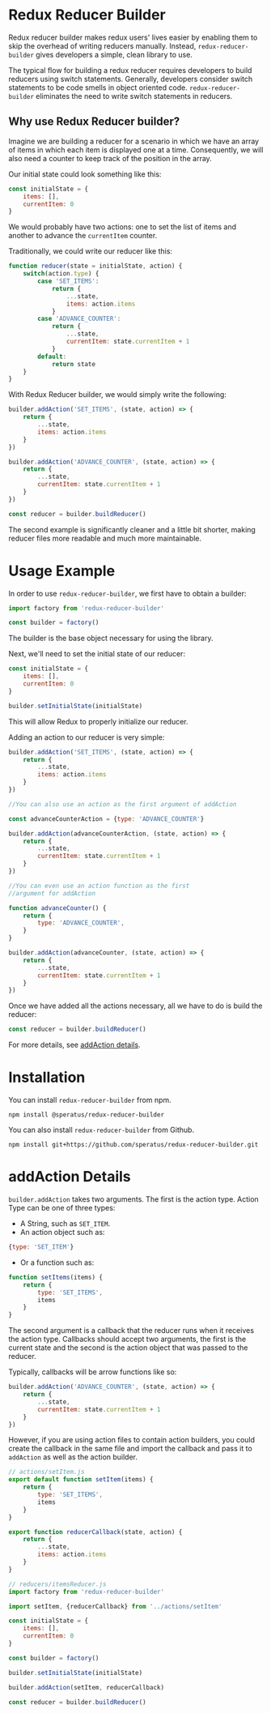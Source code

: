 # Redux Reducer Builder
Redux reducer builder makes redux users' lives easier by enabling them to skip the overhead of writing
reducers manually. Instead, `redux-reducer-builder` gives developers a simple, clean library to use.

The typical flow for building a redux reducer requires developers to build reducers using switch statements. Generally, developers consider switch statements to be code smells in object oriented code. `redux-reducer-builder` eliminates the need to write switch statements in reducers.

## Why use Redux Reducer builder?
Imagine we are building a reducer for a scenario in which we have an array of items in which each item is displayed one at a time. Consequently, we will also need a counter to keep track of the position in the array.

Our initial state could look something like this:
```js
const initialState = {
    items: [],
    currentItem: 0
}
```

We would probably have two actions: one to set the list of items and another to advance the `currentItem` counter.

Traditionally, we could write our reducer like this:
```js
function reducer(state = initialState, action) {
    switch(action.type) {
        case 'SET_ITEMS':
            return {
                ...state,
                items: action.items
            }
        case 'ADVANCE_COUNTER':
            return {
                ...state,
                currentItem: state.currentItem + 1
            }
        default:
            return state
    }
}
```
With Redux Reducer builder, we would simply write the following:

```js
builder.addAction('SET_ITEMS', (state, action) => {
    return {
        ...state,
        items: action.items
    }
})

builder.addAction('ADVANCE_COUNTER', (state, action) => {
    return {
        ...state,
        currentItem: state.currentItem + 1
    }
})

const reducer = builder.buildReducer()
```

The second example is significantly cleaner and a little bit shorter, making reducer files more readable and much more maintainable.

# Usage Example
In order to use `redux-reducer-builder`, we first have to obtain a builder:
```js
import factory from 'redux-reducer-builder'

const builder = factory()
```
The builder is the base object necessary for using the library.

Next, we'll need to set the initial state of our reducer:
```js
const initialState = {
    items: [],
    currentItem: 0
}

builder.setInitialState(initialState)
```
This will allow Redux to properly initialize our reducer.

Adding an action to our reducer is very simple:
```js
builder.addAction('SET_ITEMS', (state, action) => {
    return {
        ...state,
        items: action.items
    }
})

//You can also use an action as the first argument of addAction

const advanceCounterAction = {type: 'ADVANCE_COUNTER'}

builder.addAction(advanceCounterAction, (state, action) => {
    return {
        ...state,
        currentItem: state.currentItem + 1
    }
})

//You can even use an action function as the first 
//argument for addAction

function advanceCounter() {
    return {
        type: 'ADVANCE_COUNTER',
    }
}

builder.addAction(advanceCounter, (state, action) => {
    return {
        ...state,
        currentItem: state.currentItem + 1
    }
})
```
Once we have added all the actions necessary, all we have 
to do is build the reducer:
```js
const reducer = builder.buildReducer()
```

For more details, see [addAction details](#addaction-details).

# Installation

You can install `redux-reducer-builder` from npm.
```
npm install @speratus/redux-reducer-builder
```
You can also install `redux-reducer-builder` from Github.
```
npm install git+https://github.com/speratus/redux-reducer-builder.git
```

# addAction Details
`builder.addAction` takes two arguments. The first is the 
action type. Action Type can be one of three types:

 * A String, such as `SET_ITEM`.
 * An action object such as:
 ```js 
 {type: 'SET_ITEM'}
 ```
 * Or a function such as:
 ```js
 function setItems(items) {
     return {
         type: 'SET_ITEMS',
         items
     }
 }
 ```

 The second argument is a callback that the reducer runs 
 when it receives the action type. 
 Callbacks should accept two arguments, the first is the 
 current state and the second is the action object that was 
 passed to the reducer.

Typically, callbacks will be arrow functions like so:
```js
builder.addAction('ADVANCE_COUNTER', (state, action) => {
    return {
        ...state,
        currentItem: state.currentItem + 1
    }
})
```
However, if you are using action files to contain action 
builders, you could create the callback in the same file 
and import the callback and pass it to `addAction` as well 
as the action builder.

```js
// actions/setItem.js
export default function setItem(items) {
    return {
        type: 'SET_ITEMS',
        items
    }
}

export function reducerCallback(state, action) {
    return {
        ...state,
        items: action.items
    }
}

// reducers/itemsReducer.js
import factory from 'redux-reducer-builder'

import setItem, {reducerCallback} from '../actions/setItem'

const initialState = {
    items: [],
    currentItem: 0
}

const builder = factory()

builder.setInitialState(initialState)

builder.addAction(setItem, reducerCallback)

const reducer = builder.buildReducer()
```
